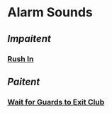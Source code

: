# **Alarm Sounds**

## _Impaitent_

### [Rush In]()

## _Paitent_

### [Wait for Guards to Exit Club]()